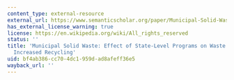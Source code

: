 ```yaml
---
content_type: external-resource
external_url: https://www.semanticscholar.org/paper/Municipal-Solid-Waste-%3A-Effect-of-State-Level-on-Brooks/f3c4499a58efdaec2c993da7210fe57035084d25
has_external_license_warning: true
license: https://en.wikipedia.org/wiki/All_rights_reserved
status: ''
title: 'Municipal Solid Waste: Effect of State-Level Programs on Waste Reduction and
  Increased Recycling'
uid: bf4ab386-cc70-4dc1-959d-ad8afeff36e5
wayback_url: ''
---
```

